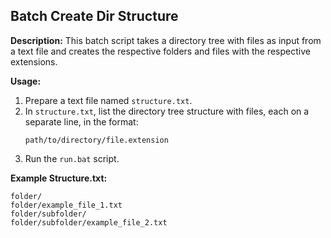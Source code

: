 ## Batch Create Dir Structure

**Description:** This batch script takes a directory tree with files as input from a text file and creates the respective folders and files with the respective extensions.

**Usage:**
1. Prepare a text file named `structure.txt`.
2. In `structure.txt`, list the directory tree structure with files, each on a separate line, in the format:
    ```
    path/to/directory/file.extension
    ```
3. Run the `run.bat` script.

**Example Structure.txt:**
```
folder/
folder/example_file_1.txt
folder/subfolder/
folder/subfolder/example_file_2.txt
```